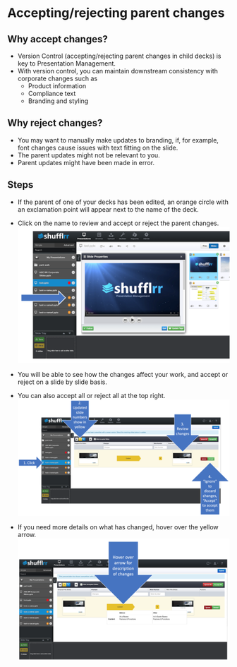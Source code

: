 # Accepting/rejecting parent changes

## Why accept changes? 

* Version Control (accepting/rejecting parent changes in child decks) is key to Presentation Management.
* With version control, you can maintain downstream consistency with corporate changes such as 
	* Product information
	* Compliance text
	* Branding and styling 

## Why reject changes? 

* You may want to manually make updates to branding, if, for example, font changes cause  issues with text fitting on the slide. 
* The parent updates might not be relevant to you. 
* Parent updates might have been made in error. 

## Steps

* If the parent of one of your decks has been edited, an orange circle with an exclamation point will appear next to the name of the deck.
* Click on the name to review and accept or reject the parent changes.   
![Orange icon showing that there are changes](img/presentations-acceptchanges.png)

* You will be able to see how the changes affect your work, and accept or reject on a slide by slide basis. 
* You can also accept all or reject all at the top right. 
![Image of accepting and rejecting changes process](img/presentations-reviewchanges.png)

* If you need more details on what has changed, hover over the yellow arrow. 
![Image of accepting and rejecting changes process with hover](img/presentations-reviewchanges2.png)

